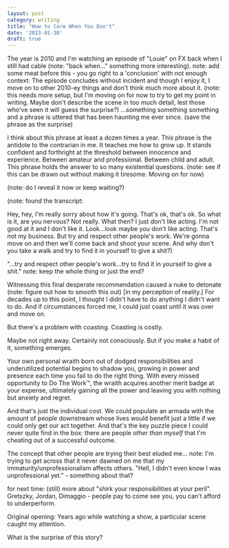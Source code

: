 ```yaml
---
layout: post
category: writing
title: "How to Care When You Don't"
date: '2023-01-30'
draft: true
---
```


The year is 2010 and I'm watching an episode of "Louie" on FX back when I still had cable (note: "back when..." something more interesting). note: add some meat before this - you go right to a 'conclusion' with not enough context: The episode concludes without incident and though I enjoy it, I move on to other 2010-ey things and don't think much more about it. (note: this needs more setup, but I'm moving on for now to try to get my point in writing. Maybe don't describe the scene in too much detail, lest those who've seen it will guess the surprise?) ...something something something and a phrase is uttered that has been haunting me ever since. (save the phrase as the surprise) 

I think about this phrase at least a dozen times a year. This phrase is the antidote to the contrarian in me. It teaches me how to grow up. It stands confident and forthright at the threshold between innocence and experience. Between amateur and professional. Between child and adult. This phrase holds the answer to so many existential questions. (note: see if this can be drawn out without making it tiresome. Moving on for now)

(note: do I reveal it now or keep waiting?)

(note: found the transcript:

Hey, hey, I'm really sorry about how it's going.
That's ok, that's ok. So what is it, are you nervous?
Not really.
What then?
I just don't like acting. I'm not good at it and I don't like it.
Look...look maybe you don't like acting. That's not my business. But try and respect other people's work. We're gonna move on and then we'll come back and shoot your scene. And why don't you take a walk and try to find it in yourself to give a shit?)

"...try and respect other people's work...try to find it in yourself to give a shit." note: keep the whole thing or just the end?

Witnessing this final desperate recommendation caused a nuke to detonate (note: figure out how to smooth this out) [in my perception of reality.] For decades up to this point, I thought I didn't have to do anything I didn't want to do. And if circumstances forced me, I could just coast until it was over and move on.

But there's a problem with coasting. Coasting is costly.

Maybe not right away. Certainly not consciously. But if you make a habit of it, something emerges.

Your own personal wraith born out of dodged responsibilities and underutilized potential begins to shadow you, growing in power and presence each time you fail to do the right thing. With every missed opportunity to Do The Work™, the wraith acquires another merit badge at your expense, ultimately gaining all the power and leaving you with nothing but anxiety and regret.

And that's just the individual cost. We could populate an armada with the amount of people downstream whose lives would benefit just a little if we could only get our act together. And that's the key puzzle piece I could never quite find in the box: there are people _other than myself_ that I'm cheating out of a successful outcome.

The concept that other people are trying their best eluded me... note: I'm trying to get across that it never dawned on me that my immaturity/unprofessionalism affects others. "Hell, I didn't even know I was unprofessional yet." - something about that?

for next time: (still) more about "shirk your responsibilities at your peril". Gretszky, Jordan, Dimaggio - people pay to come see you, you can't afford to underperform.



Original opening: 
Years ago while watching a show, a particular scene caught my attention. 



What is the surprise of this story?